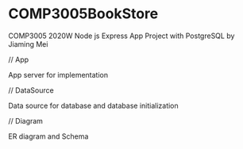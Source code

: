 # COMP3005BookStore
COMP3005 2020W Node js Express App Project with PostgreSQL by Jiaming Mei

// App

App server for implementation

// DataSource

Data source for database and database initialization

// Diagram

ER diagram and Schema

